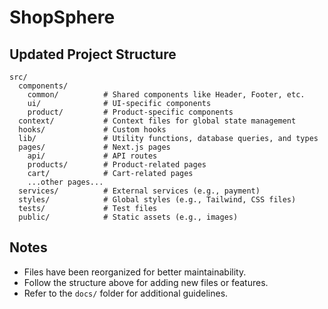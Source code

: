 # ShopSphere

## Updated Project Structure

```
src/
  components/
    common/          # Shared components like Header, Footer, etc.
    ui/              # UI-specific components
    product/         # Product-specific components
  context/           # Context files for global state management
  hooks/             # Custom hooks
  lib/               # Utility functions, database queries, and types
  pages/             # Next.js pages
    api/             # API routes
    products/        # Product-related pages
    cart/            # Cart-related pages
    ...other pages...
  services/          # External services (e.g., payment)
  styles/            # Global styles (e.g., Tailwind, CSS files)
  tests/             # Test files
  public/            # Static assets (e.g., images)
```

## Notes
- Files have been reorganized for better maintainability.
- Follow the structure above for adding new files or features.
- Refer to the `docs/` folder for additional guidelines.
